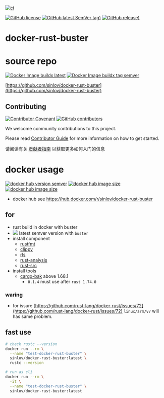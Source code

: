 [![ci](https://github.com/sinlov/docker-rust-buster/actions/workflows/ci.yml/badge.svg)](https://github.com/sinlov/docker-rust-buster/actions/workflows/ci.yml)

[![GitHub license](https://img.shields.io/github/license/sinlov/docker-rust-buster)](https://github.com/sinlov/docker-rust-buster)
[![GitHub latest SemVer tag)](https://img.shields.io/github/v/tag/sinlov/docker-rust-buster)](https://github.com/sinlov/docker-rust-buster/tags)
[![GitHub release)](https://img.shields.io/github/v/release/sinlov/docker-rust-buster)](https://github.com/sinlov/docker-rust-buster/releases)

# docker-rust-buster

# source repo

[![Docker Image buildx latest](https://github.com/sinlov/docker-rust-buster/actions/workflows/docker-image-latest.yml/badge.svg)](https://github.com/sinlov/docker-rust-buster/actions/workflows/docker-image-latest.yml)
[![Docker Image buildx tag semver](https://github.com/sinlov/docker-rust-buster/actions/workflows/docker-image-tag.yml/badge.svg)](https://github.com/sinlov/docker-rust-buster/actions/workflows/docker-image-tag.yml)

[https://github.com/sinlov/docker-rust-buster](https://github.com/sinlov/docker-rust-buster)

## Contributing

[![Contributor Covenant](https://img.shields.io/badge/contributor%20covenant-v1.4-ff69b4.svg)](.github/CONTRIBUTING_DOC/CODE_OF_CONDUCT.md)
[![GitHub contributors](https://img.shields.io/github/contributors/sinlov/docker-rust-buster)](https://github.com/sinlov/docker-rust-buster/graphs/contributors)

We welcome community contributions to this project.

Please read [Contributor Guide](.github/CONTRIBUTING_DOC/CONTRIBUTING.md) for more information on how to get started.

请阅读有关 [贡献者指南](.github/CONTRIBUTING_DOC/zh-CN/CONTRIBUTING.md) 以获取更多如何入门的信息

# docker usage

[![docker hub version semver](https://img.shields.io/docker/v/sinlov/docker-rust-buster?sort=semver)](https://hub.docker.com/r/sinlov/docker-rust-buster/tags?page=1&ordering=last_updated)
[![docker hub image size](https://img.shields.io/docker/image-size/sinlov/docker-rust-buster)](https://hub.docker.com/r/sinlov/docker-rust-buster)
[![docker hub image size](https://img.shields.io/docker/pulls/sinlov/docker-rust-buster)](https://hub.docker.com/r/sinlov/docker-rust-buster/tags?page=1&ordering=last_updated)

- docker hub see https://hub.docker.com/r/sinlov/docker-rust-buster

## for

- rust build in docker with buster
- [![](https://img.shields.io/docker/v/_/rust/buster?label=rust&logo=rust&style=social)](https://hub.docker.com/_/rust/tags?page=1&name=buster) latest semver version with `buster`
- install component
  - [rustfmt](https://github.com/rust-lang/rustfmt)
  - [clippy](https://doc.rust-lang.org/clippy/)
  - [rls](https://github.com/rust-lang/rls)
  - [rust-analysis](https://github.com/rust-lang/rust-analyzer)
  - [rust-src](https://github.com/rust-lang/rust)
- install tools
  - [cargo-bak](https://crates.io/crates/cargo-bak) above 1.68.1
    - `0.1.4` must use after `rust 1.74.0`

### waring

- for issure [https://github.com/rust-lang/docker-rust/issues/72](https://github.com/rust-lang/docker-rust/issues/72) `linux/arm/v7` will has same problem.

## fast use

```sh
# check rustc --version
docker run --rm \
  --name "test-docker-rust-buster" \
  sinlov/docker-rust-buster:latest \
  rustc --version

# run as cli
docker run --rm \
  -it \
  --name "test-docker-rust-buster" \
  sinlov/docker-rust-buster:latest
```
